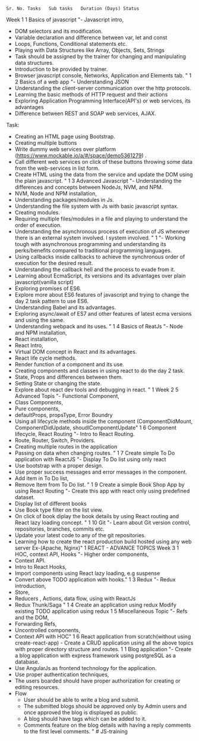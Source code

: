     Sr. No.	Tasks	Sub tasks	Duration (Days)	Status

Week 1 1 Basics of javascript "- Javascript intro,

- DOM selectors and its modification.
- Variable declaration and difference between var, let and const
- Loops, Functions, Conditional statements etc.
- Playing with Data Structures like Array, Objects, Sets, Strings
- Task should be assigned by the trainer for changing and manipulating data structures.
- Introduction to be provided by trainer.
- Browser javascript console, Networks, Application and Elements tab.
  " 1
  2 Basics of a web app "- Understanding JSON
- Understanding the client-server communication over the http protocols.
- Learning the basic methods of HTTP request and their actions
- Exploring Application Programming Interface(API's) or web services, its advantages
- Difference between REST and SOAP web services, AJAX.

Task:

- Creating an HTML page using Bootstrap.
- Creating multiple buttons
- Write dummy web services over platform (https://www.mockable.io/a/#/space/demo5361279) .
- Call different web services on click of these buttons throwing some data from the web-services in list form.
- Create HTML using the data from the service and update the DOM using the plain javascript.
  " 1
  3 Advanced Javascript "- Understanding the differences and concepts between NodeJs, NVM, and NPM.
- NVM, Node and NPM installation,
- Understanding packages/modules in Js.
- Understanding the file system with Js with basic javascript syntax.
- Creating modules.
- Requiring multiple files/modules in a file and playing to understand the order of execution.
- Understanding the asynchronous process of execution of JS whenever there is an external system involved.
  l system involved.
  " 1
  "- Working tough with asynchronous programming and understanding its perks/benefits compared to traditional programming languages.
- Using callbacks inside callbacks to achieve the synchronous order of execution for the desired result.
- Understanding the callback hell and the process to evade from it.
- Learning about EcmaScript, its versions and its advantages over plain javascript(vanilla script)
- Exploring promises of ES6.
- Explore more about ES6 features of javascript and trying to change the day 2 task pattern to use ES6.
- Understanding Babel and its advantages.
- Exploring async/await of ES7 and other features of latest ecma versions and using the same.
- Understanding webpack and its uses.
  " 1
  4 Basics of ReatJs "- Node and NPM installation,
- React installation,
- React Intro,
- Virtual DOM concept in React and its advantages.
- React life cycle methods.
- Render function of a component and its use.
- Creating components and classes in using react to do the day 2 task.
- State, Props and differences between them.
- Setting State or changing the state.
- Explore about react dev tools and debugging in react.
  " 1
  Week 2 5 Advanced Topis "- Functional Component,
- Class Components,
- Pure components,
- defaultProps, propsType, Error Boundry
- Using all lifecycle methods inside the component (ComponentDidMount, ComponentDidUpdate, shoudlComponentUpdate" 1
  6 Component lifecycle, React Routing "- Intro to React Routing.
- Route, Router, Switch, Providers.
- Creating multiple routes in the application
- Passing on data when changing routes.
  " 1
  7 Create simple To Do application with ReactJS "- Display To Do list using only react
- Use bootstrap with a proper design.
- Use proper success messages and error messages in the component.
- Add item in To Do list,
- Remove Item from To Do list.
  " 1
  9 Create a simple Book Shop App by using React Routing "- Create this app with react only using predefined dataset.
- Display list of different books
- Use Book type filter on the list view.
- On click of book diplay the book details by using React routing and React lazy loading concept.
  " 1
  10 Git "- Learn about Git version control, repositories, branches, commits etc.
- Update your latest code to any of the git repositories.
- Learning how to create the react production build hosted using any web server Ex-(Apache, Nginx)" 1
  REACT - ADVANCE TOPICS
  Week 3 1 HOC, context API, Hooks "- Higher order components,
- Context API.
- Intro to React Hooks,
- Import components using React lazy loading, e.g suspense
- Convert above TODO application with hooks." 1
  3 Redux "- Redux introduction,
- Store,
- Reducers , Actions, data flow, using with ReactJs
- Redux Thunk/Saga
  " 1
  4 Create an application using redux Modify existing TODO application using redux 1
  5 Miscellaneous Topic "- Refs and the DOM,
- Forwarding Refs,
- Uncontrolled components,
- Context API with HOC" 1
  6 React application from scratch(without using create-react-app) - Create a CRUD application using all the above topics with proper directory structure and routes. 1
  1 Blog application "- Create a blog application with express framework using postgreSQL as a database.
- Use AngularJs as frontend technology for the application.
- Use proper authentication techniques,
- The users boarded should have proper authorization for creating or editing resources.
- Flow
  - User should be able to write a blog and submit.
  - The submitted blogs should be approved only by Admin users and once approved the blog is displayed as public.
  - A blog should have tags which can be added to it.
  - Comments feature on the blog details with having a reply comments to the first level comments.
    "
#   J S - t r a i n i n g  
 